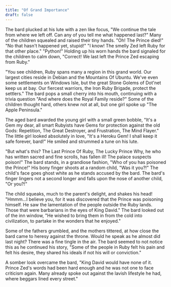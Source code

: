 ```yaml
---
title: "Of Grand Importance"
draft: false
---
```


The bard plucked at his lute with a zen like focus, "We continue the tale from where we left off. Can any of you tell me what happened last?" Many of the children squealed and raised their tiny hands. "Oh! The Prince died!" "No that hasn't happened yet, stupid!" "I know! The smelly Zed left Ruby for that other place." "Python!" Holding up his worn hands the bard signaled for the children to calm down, "Correct! We last left the Prince Zed escaping from Ruby."

"You see children, Ruby spans many a region in this grand world. Our largest cities reside in Debian and the Mountains Of Ubuntu. We've even some settlements on Windows Isle, but the great Stone Golems of Dot'net keep us at bay. Our fiercest warriors, the Iron Ruby Brigade, protect the settlers." The bard pops a small cherry into his mouth, continuing with a trivia question "And where does the Royal Family reside?" Some of the children thought hard, others knew not at all, but one girl spoke up "The Apple Peninsula."

The aged bard awarded the young girl with a small green bobble, "It's a Gem my dear, all smart Rubyists have Gems for protection against the old Gods: Repetition, The Great Destroyer, and Frustration, The Mind Flayer." The little girl looked absolutely in love, "It's a Heroku Gem! I shall keep it safe forever, bard!" He smiled and strummed a tune on his lute.

"But what's this? The Last Prince Of Ruby, The Lucky Prince Why, he who has written sacred and fine scrolls, has fallen ill! The palace suspects poison!" The bard stands, in a grandiose fashion, "Who of you has poisoned the Prince!" His bony finger shoots at a random child, "Was it you?!" The child's face goes ghost white as he stands accused by the bard. The bard's finger lingers not a second longer and falls upon the nose of another child, "Or you?!"

The child squeaks, much to the parent's delight, and shakes his head! "Hmmm...I believe you, for it was discovered that the Prince was poisoning himself. He saw the lamentation of the people outside the Ruby lands. Those that were barbarians in the eyes of King David." The bard looked out of the inn window, "He wished to bring them in from the cold into civilization, to partake in the wonders that he enjoyed."

Some of the fathers grumbled, and the mothers tittered, at how close the bard came to heresy against the throne. Would he speak as he almost did last night? There was a fine tingle in the air. The bard seemed to not notice this as he continued his story, "Some of the people in Ruby felt his pain and felt his desire, they shared his ideals if not his will or conviction."

A somber look overcame the bard, "King David would have none of it. Prince Zed's words had been hard enough and he was not one to face criticism again. Many already spoke out against the lavish lifestyle he had, where beggars lined every street."
